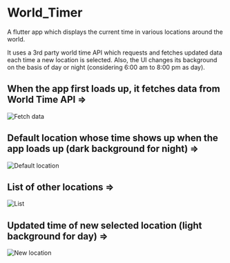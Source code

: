 # World_Timer
A flutter app which displays the current time in various locations around the world.

It uses a 3rd party world time API which requests and fetches updated data each time a new location is selected. Also, the UI changes its background on the basis of day or night (considering 6:00 am to 8:00 pm as day).

## When the app first loads up, it fetches data from World Time API =>

![Fetch data](https://user-images.githubusercontent.com/77429521/132101568-576566e9-e7d5-4ba6-acfa-938e98376e36.jpg)

## Default location whose time shows up when the app loads up (dark background for night) =>

![Default location](https://user-images.githubusercontent.com/77429521/132101583-ed959d4f-2ba7-42ba-ab00-468e369b9fee.jpg)

## List of other locations =>

![List](https://user-images.githubusercontent.com/77429521/132101596-d135ef16-620b-41d2-8796-c4c8ee271148.jpg)

## Updated time of new selected location (light background for day) =>

![New location](https://user-images.githubusercontent.com/77429521/132101613-5f2faabc-e52a-4cc2-8fe0-29ae21c168fd.jpg)


